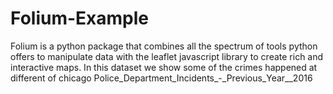 # Folium-Example
Folium is a python package that combines all the spectrum of tools python offers to manipulate data with the leaflet javascript library to create rich and interactive maps.
In this dataset we show some of the crimes happened at different of chicago Police_Department_Incidents_-_Previous_Year__2016
